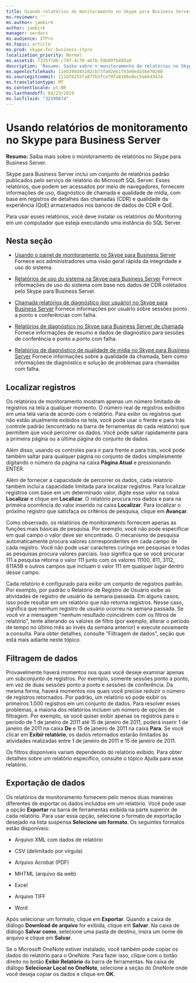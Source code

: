 ```yaml
---
title: Usando relatórios de monitoramento no Skype para Business Server
ms.reviewer: ''
ms.author: jambirk
author: jambirk
manager: serdars
ms.audience: ITPro
ms.topic: article
ms.prod: skype-for-business-itpro
localization_priority: Normal
ms.assetid: 733577d0-c70f-4c70-ab7b-59b89fb495a8
description: 'Resumo: Saiba sobre o monitoramento de relatórios no Skype para Business Server.'
ms.openlocfilehash: 11eb398d45102cb73fa02e61f63e0eda56e70200
ms.sourcegitcommit: 111bf6255fa877b3fce70fa8166e8ec5a6643434
ms.translationtype: MT
ms.contentlocale: pt-BR
ms.lasthandoff: 04/23/2019
ms.locfileid: "32199674"
---
```

# <a name="using-monitoring-reports-in-skype-for-business-server"></a>Usando relatórios de monitoramento no Skype para Business Server 
 
**Resumo:** Saiba mais sobre o monitoramento de relatórios no Skype para Business Server.
  
Skype para Business Server inclui um conjunto de relatórios padrão publicados pelo serviço de relatório do Microsoft SQL Server. Esses relatórios, que podem ser acessados por meio de navegadores, fornecem informações de uso, diagnóstico de chamada e qualidade de mídia, com base em registros de detalhes das chamadas (CDR) e qualidade da experiência (QoE) armazenados nos bancos de dados de CDR e QoE.
  
Para usar esses relatórios, você deve instalar os relatórios do Monitoring em um computador que esteja executando uma instância do SQL Server.
  
## <a name="in-this-section"></a>Nesta seção

- [Usando o painel de monitoramento no Skype para Business Server](monitoring-dashboard.md) Fornece aos administradores uma visão geral rápida da integridade e uso do sistema.
    
- [Relatórios de uso do sistema na Skype para Business Server](system-usage-reports.md) Fornece informações de uso do sistema com base nos dados de CDR coletados pelo Skype para Business Server.
    
- [Chamada relatórios de diagnóstico (por usuário) no Skype para Business Server](call-diagnostic-reports-per-user.md) Fornece informações por usuário sobre sessões ponto a ponto e conferências com falha.
    
- [Relatórios de diagnóstico no Skype para Business Server de chamada](call-diagnostic-reports.md) Fornece informações de resumo e dados de diagnóstico para sessões de conferência e ponto a ponto com falha.
    
- [Relatórios de diagnóstico de qualidade de mídia no Skype para Business Server](media-quality-diagnostic-reports.md) Fornece informações sobre a qualidade da chamada, bem como informações de diagnóstico e solução de problemas para chamadas com falha.
    
## <a name="locating-records"></a>Localizar registros

Os relatórios de monitoramento mostram apenas um número limitado de registros na tela a qualquer momento. O número real de registros exibidos em uma tela varia de acordo com o relatório. Para exibir os registros que não estão atualmente exibidos na tela, você pode usar o frente e para trás controle padrão (encontrado na barra de ferramentas do cada relatório) que permitem que você percorrer os dados. Você pode saltar rapidamente para a primeira página ou a última página do conjunto de dados.
  
Além disso, usando os controles para ir para frente e para trás, você pode também saltar para qualquer página no conjunto de dados simplesmente digitando o número da página na caixa **Página Atual** e pressionando ENTER.
  
Além de fornecer a capacidade de percorrer os dados, cada relatório também inclui a capacidade limitada para localizar registros. Para localizar registros com base em um determinado valor, digite esse valor na caixa **Localizar** e clique em **Localizar**. O relatório procura nos dados e para na primeira ocorrência do valor inserido na caixa **Localizar**. Para localizar o próximo registro que satisfaça os critérios de pesquisa, clique em **Avançar**.
  
Como observado, os relatórios de monitoramento fornecem apenas as funções mais básicas de pesquisa. Por exemplo, você não pode especificar em qual campo o valor deve ser encontrado. O mecanismo de pesquisa automaticamente procura valores correspondentes em cada campo de cada registro. Você não pode usar caracteres curinga em pesquisas e todas as pesquisas procura valores parciais. Isso significa que se você procurar 111 a pesquisa retorna o valor 111 junto com os valores 11100, 811, 3112, 611A5B e outros campos que incluam o valor 111 em qualquer lugar dentro desse campo.
  
Cada relatório é configurado para exibir um conjunto de registros padrão. Por exemplo, por padrão o Relatório de Registro de Usuário exibe as atividades de registro de usuário da semana passada. Em alguns casos, isso pode resultar em um relatório que não retorna registros. Nesse caso, significa que nenhum registro de usuário ocorreu na semana passada. Se você vir a mensagem "nenhum resultado coincidirem com os filtros de relatório", tente alterando os valores de filtro (por exemplo, alterar o período de tempo no último mês ao invés da semana anterior) e execute novamente a consulta. Para obter detalhes, consulte "Filtragem de dados", seção que está mais adiante neste tópico.
  
## <a name="filtering-data"></a>Filtragem de dados

Provavelmente haverá momentos nos quais você deseje examinar apenas um subconjunto de registros. Por exemplo, somente sessões ponto a ponto, em vez de duas sessões ponto a ponto e sessões de conferência. Da mesma forma, haverá momentos nos quais você precise reduzir o número de registros retornados. Por padrão, um relatório só pode exibir os primeiros 1.000 registros em um conjunto de dados. Para resolver esses problemas, a maioria dos relatórios incluem um número de opções de filtragem. Por exemplo, se você quiser exibir apenas os registros para o período de 1 de janeiro de 2011 até 15 de janeiro de 2011, poderá inserir 1 de janeiro de 2011 na caixa **De** e 15 de janeiro de 2011 na caixa **Para**. Se você clicar em **Exibir relatório**, os dados retornados estarão limitados às atividades realizadas entre 1 de janeiro de 2011 e 15 de janeiro de 2011.
  
Os filtros disponíveis variam dependendo do relatório exibido. Para obter detalhes sobre um relatório específico, consulte o tópico Ajuda para esse relatório.
  
## <a name="exporting-data"></a>Exportação de dados

Os relatórios de monitoramento fornecem pelo menos duas maneiras diferentes de exportar os dados incluídos em um relatório. Você pode usar a opção **Exportar** na barra de ferramentas exibida na parte superior de cada relatório. Para usar essa opção, selecione o formato de exportação desejado na lista suspensa **Selecione um formato**. Os seguintes formatos estão disponíveis:
  
- Arquivo XML com dados de relatório
    
- CSV (delimitado por vírgula)
    
- Arquivo Acrobat (PDF)
    
- MHTML (arquivo da web)
    
- Excel
    
- Arquivo TIFF
    
- Word
    
Após selecionar um formato, clique em **Exportar**. Quando a caixa de diálogo **Download de arquivo** for exibida, clique em **Salvar**. Na caixa de diálogo **Salvar como**, selecione uma pasta de destino, insira um nome de arquivo e clique em **Salvar**.
  
Se o Microsoft OneNote estiver instalado, você também pode copiar os dados do relatório para o OneNote. Para fazer isso, clique com o botão direito no botão **Exibir Relatório** da barra de ferramentas. Na caixa de diálogo **Selecionar Local no OneNote**, selecione a seção do OneNote onde você deseja copiar os dados e clique em **OK**.
  

